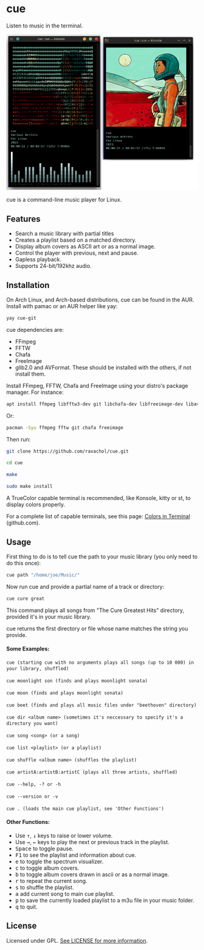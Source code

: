 
# cue

Listen to music in the terminal.

<div align="center">
    <img src="cue-screenshot.png" />
</div>

cue is a command-line music player for Linux.

## Features
 
 * Search a music library with partial titles
 * Creates a playlist based on a matched directory. 
 * Display album covers as ASCII art or as a normal image.
 * Control the player with previous, next and pause.
 * Gapless playback.
 * Supports 24-bit/192khz audio.


## Installation

On Arch Linux, and Arch-based distributions, cue can be found in the AUR. Install with pamac or an AUR helper like yay:

```bash
yay cue-git
```

cue dependencies are:

* FFmpeg
* FFTW
* Chafa
* FreeImage
* glib2.0 and AVFormat. These should be installed with the others, if not install them.

Install FFmpeg, FFTW, Chafa and FreeImage using your distro's package manager. For instance:

```bash
apt install ffmpeg libfftw3-dev git libchafa-dev libfreeimage-dev libavformat-dev
```
Or:

```bash
pacman -Syu ffmpeg fftw git chafa freeimage
```
Then run:

```bash
git clone https://github.com/ravachol/cue.git
```
```bash
cd cue
```
```bash
make
```
```bash
sudo make install
```

A TrueColor capable terminal is recommended, like Konsole, kitty or st, to display colors properly.

For a complete list of capable terminals, see this page: [Colors in Terminal](https://gist.github.com/CMCDragonkai/146100155ecd79c7dac19a9e23e6a362) (github.com).

## Usage

First thing to do is to tell cue the path to your music library (you only need to do this once):

```bash
cue path "/home/joe/Music/"
```
Now run cue and provide a partial name of a track or directory:

```bash
cue cure great
```

This command plays all songs from "The Cure Greatest Hits" directory, provided it's in your music library.

cue returns the first directory or file whose name matches the string you provide.

#### Some Examples:

 ```
cue (starting cue with no arguments plays all songs (up to 10 000) in your library, shuffled)

cue moonlight son (finds and plays moonlight sonata)

cue moon (finds and plays moonlight sonata)

cue beet (finds and plays all music files under "beethoven" directory)

cue dir <album name> (sometimes it's neccessary to specify it's a directory you want)

cue song <song> (or a song)

cue list <playlist> (or a playlist)

cue shuffle <album name> (shuffles the playlist)

cue artistA:artistB:artistC (plays all three artists, shuffled)

cue --help, -? or -h

cue --version or -v

cue . (loads the main cue playlist, see 'Other Functions')

 ```

#### Other Functions:

* Use <kbd>↑</kbd>, <kbd>↓</kbd> keys to raise or lower volume. 
* Use <kbd>→</kbd>, <kbd>←</kbd> keys to play the next or previous track in the playlist. 
* <kbd>Space</kbd> to toggle pause.
* <kbd>F1</kbd> to see the playlist and information about cue.
* <kbd>e</kbd> to toggle the spectrum visualizer.
* <kbd>c</kbd> to toggle album covers.
* <kbd>b</kbd> to toggle album covers drawn in ascii or as a normal image.
* <kbd>r</kbd> to repeat the current song.
* <kbd>s</kbd> to shuffle the playlist.
* <kbd>a</kbd> add current song to main cue playlist.
* <kbd>p</kbd> to save the currently loaded playlist to a m3u file in your music folder.
* <kbd>q</kbd> to quit.

## License

Licensed under GPL. [See LICENSE for more information](https://github.com/ravachol/cue/blob/main/LICENSE).
